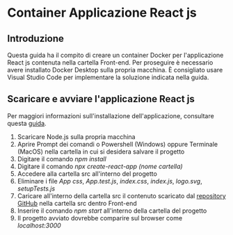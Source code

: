
# Container Applicazione React js
 ## Introduzione
 Questa guida ha il compito di creare un container Docker per l'applicazione React js contenuta nella cartella Front-end.
 Per proseguire è necessario avere installato Docker Desktop sulla propria macchina.
 È consigliato usare Visual Studio Code per implementare la soluzione indicata nella guida.
 
 ## Scaricare e avviare l'applicazione React js
 Per maggiori informazioni sull'installazione dell'applicazione, consultare questa [guida](https://github.com/prometeia-public/training-2022/blob/main/Front-end/READ.md/).
 
 1. Scaricare Node.js sulla propria macchina
 2. Aprire Prompt dei comandi o Powershell (Windows) oppure Terminale (MacOS) nella cartella in cui si desidera salvare il progetto
 3. Digitare il comando *npm install*
 4. Digitare il comando *npx create-react-app (nome cartella)*
 5. Accedere alla cartella src all'interno del progetto
 6. Eliminare i file *App css*, *App.test.js*, *index.css*, *index.js*, *logo.svg*, *setupTests.js*
 7. Caricare all'interno della cartella src il contenuto scaricato dal [repository GitHub](https://github.com/prometeia-public/training-2022.git) nella cartella src dentro Front-end
 8. Inserire il comando *npm start* all'interno della cartella del progetto
 9. Il progetto avviato dovrebbe comparire sul browser come *localhost:3000*
